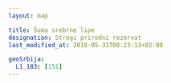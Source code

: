 ```yaml
---
layout: map

title: Šuma srebrne lipe
designation: Strogi prirodni rezervat
last_modified_at: 2018-05-31T00:23:13+02:00

geoSrbija:
  L1_183: [151]
---
```

